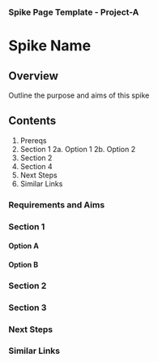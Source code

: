 ### Spike Page Template - Project-A


# Spike Name

## Overview

Outline the purpose and aims of this spike

## Contents
1. Prereqs
2. Section 1
    2a. Option 1
    2b. Option 2
3. Section 2
4. Section 4
5. Next Steps
6. Similar Links

### Requirements and Aims

### Section 1

#### Option A

#### Option B

### Section 2

### Section 3

### Next Steps

### Similar Links